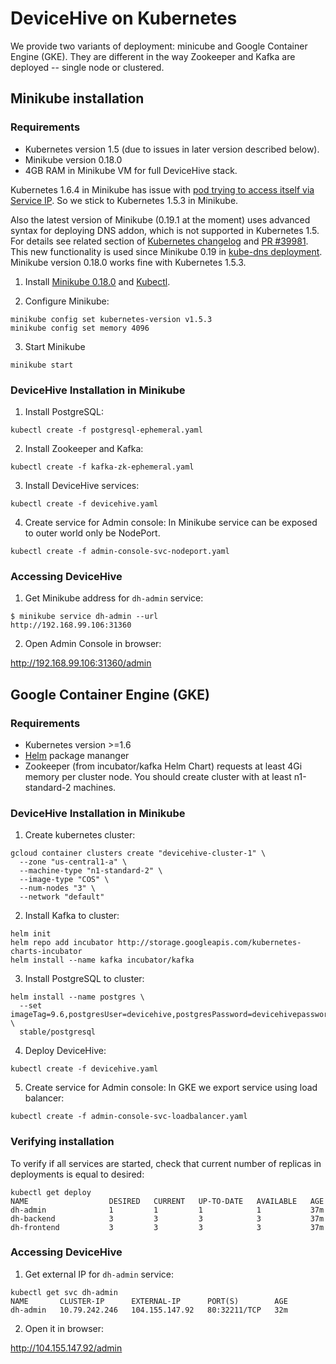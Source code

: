 # DeviceHive on Kubernetes
We provide two variants of deployment: minicube and Google Container Engine (GKE). They are different in the way Zookeeper and Kafka are deployed -- single node or clustered.

## Minikube installation
### Requirements
- Kubernetes version 1.5 (due to issues in later version described below).
- Minikube version 0.18.0
- 4GB RAM in Minikube VM for full DeviceHive stack.

Kubernetes 1.6.4 in Minikube has issue with [pod trying to access itself via Service IP](https://kubernetes.io/docs/tasks/debug-application-cluster/debug-service/#a-pod-cannot-reach-itself-via-service-ip). So we stick to Kubernetes 1.5.3 in Minikube.

Also the latest version of Minikube (0.19.1 at the moment) uses advanced syntax for deploying DNS addon, which is not supported in Kubernetes 1.5. For details see related section of [Kubernetes changelog](https://github.com/kubernetes/kubernetes/blob/master/CHANGELOG.md#configmap) and [PR #39981](https://github.com/kubernetes/kubernetes/pull/39981). This new functionality is used since Minikube 0.19 in [kube-dns deployment](https://github.com/kubernetes/minikube/blob/v0.19.0/deploy/addons/kube-dns/kube-dns-controller.yaml#L44). Minikube version 0.18.0 works fine with Kubernetes 1.5.3.

1. Install [Minikube 0.18.0](https://github.com/kubernetes/minikube/releases/tag/v0.18.0) and [Kubectl](https://kubernetes.io/docs/tasks/tools/install-kubectl/).

2. Configure Minikube:
```
minikube config set kubernetes-version v1.5.3
minikube config set memory 4096
```

3. Start Minikube
```
minikube start
```

### DeviceHive Installation in Minikube
1. Install PostgreSQL:
```
kubectl create -f postgresql-ephemeral.yaml
```

2. Install Zookeeper and Kafka:
```
kubectl create -f kafka-zk-ephemeral.yaml
```

3. Install DeviceHive services:
```
kubectl create -f devicehive.yaml
```

4. Create service for Admin console:
In Minikube service can be exposed to outer world only be NodePort.
```
kubectl create -f admin-console-svc-nodeport.yaml
```

### Accessing DeviceHive
1. Get Minikube address for `dh-admin` service:
```
$ minikube service dh-admin --url
http://192.168.99.106:31360
```

2. Open Admin Console in browser:

http://192.168.99.106:31360/admin

## Google Container Engine (GKE)
### Requirements
- Kubernetes version >=1.6
- [Helm](https://helm.sh/) package mananger
- Zookeeper (from incubator/kafka Helm Chart) requests at least 4Gi memory per cluster node. You should create cluster with at least n1-standard-2 machines.

### DeviceHive Installation in Minikube

1. Create kubernetes cluster:
```
gcloud container clusters create "devicehive-cluster-1" \
  --zone "us-central1-a" \
  --machine-type "n1-standard-2" \
  --image-type "COS" \
  --num-nodes "3" \
  --network "default"
```

2. Install Kafka to cluster:
```
helm init
helm repo add incubator http://storage.googleapis.com/kubernetes-charts-incubator
helm install --name kafka incubator/kafka
```

3. Install PostgreSQL to cluster:
```
helm install --name postgres \
  --set imageTag=9.6,postgresUser=devicehive,postgresPassword=devicehivepassword,postgresDatabase=devicehivedb \
  stable/postgresql
```

4. Deploy DeviceHive:
```
kubectl create -f devicehive.yaml
```

5. Create service for Admin console:
In GKE we export service using load balancer:
```
kubectl create -f admin-console-svc-loadbalancer.yaml
```

### Verifying installation
To verify if all services are started, check that current number of replicas in deployments is equal to desired:
```
kubectl get deploy
NAME                  DESIRED   CURRENT   UP-TO-DATE   AVAILABLE   AGE
dh-admin              1         1         1            1           37m
dh-backend            3         3         3            3           37m
dh-frontend           3         3         3            3           37m
```

### Accessing DeviceHive
1. Get external IP for `dh-admin` service:
```
kubectl get svc dh-admin
NAME       CLUSTER-IP      EXTERNAL-IP      PORT(S)        AGE
dh-admin   10.79.242.246   104.155.147.92   80:32211/TCP   32m
```

2. Open it in browser:

http://104.155.147.92/admin
